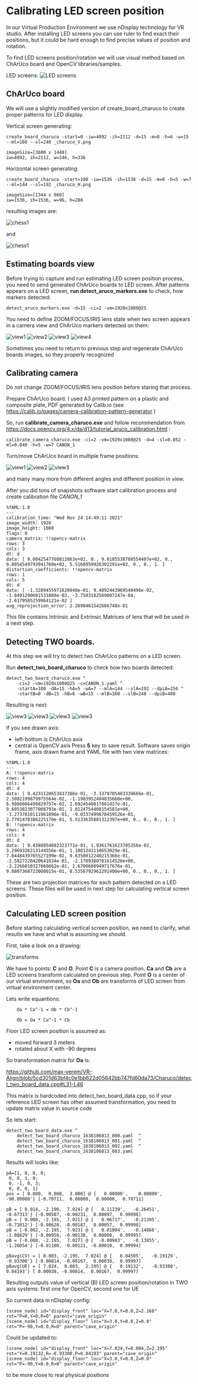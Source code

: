 # Calibrating LED screen position

In our Virtual Production Environment we use nDisplay technology for VR studio. After installing LED screens you can use ruler to find exact their positions, but it could be hard enough to find precise values of position and rotation.

To find LED screens position/rotation we will use visual method based on ChArUco board and OpenCV libraries/samples.

LED screens:
![LED screens](images/01.jpg)

## ChArUco board
We will use a slightly modified version of create_board_charuco to create proper patterns for LED display.

Vertical screen generating:
```
create_board_charuco -start=0 -iw=4092 -ih=2112 -d=15 -m=0 -h=6 -w=15 --ml=160 --sl=240 _charuco_V.png

imageSize=[3600 x 1440]
iw=4092, ih=2112, w=246, h=336
```

Horizontal screen generating:
```
create_board_charuco -start=100 -iw=1536 -ih=1536 -d=15 -m=0 -h=5 -w=7 --ml=144 --sl=192 _charuco_H.png

imageSize=[1344 x 960]
iw=1536, ih=1536, w=96, h=288
```

resulting images are:

![chess1](images/02.png)

and

![chess1](images/03.png)

## Estimating boards view
Before trying to capture and run estimating LED screen position process, you need to send generated ChArUco boards to LED screen. After patterns appears on a LED screen, **run detect_aruco_markers.exe** to check, how markers detected:
```
detect_aruco_markers.exe -d=15 -ci=2 -vm=1920x1080@25
```

You need to define ZOOM/FOCUS/IRIS lens state when two screen appears in a camera view and ChArUco markers detected on them:

![view1](images/04.png)
![view2](images/05.png)
![view3](images/06.png)
![view4](images/07.png)

Sometimes you need to return to previous step and regenerate ChArUco boards images, so they properly recognized

## Calibrating camera
Do not change ZOOM/FOCUS/IRIS lens position before staring that process.

Prepare ChArUco board. I used A3 printed pattern on a plastic and composite plate, PDF generated by Calib.io (see https://calib.io/pages/camera-calibration-pattern-generator )

So, run **calibrate_camera_charuco.exe** and follow recommendation from https://docs.opencv.org/4.x/da/d13/tutorial_aruco_calibration.html :
```
calibrate_camera_charuco.exe -ci=2 -vm=1920x1080@25 -d=4 -sl=0.052 -ml=0.040 -h=5 -w=7 CANON_1
```
Turn/move ChArUco board in multiple frame positions:

![view1](images/08.png)
![view2](images/09.png)
![view3](images/10.png)

and many many more from different angles and different position in view.

After you did tons of snapshots software start calibration process and create calibration file *CANON_1*
```
%YAML:1.0
---
calibration_time: "Wed Nov 24 14:49:11 2021"
image_width: 1920
image_height: 1080
flags: 0
camera_matrix: !!opencv-matrix
rows: 3
cols: 3
dt: d
data: [ 9.0042547760812863e+02, 0., 9.8185538708554407e+02, 0.,
9.0054549793941760e+02, 5.5160959926302291e+02, 0., 0., 1. ]
distortion_coefficients: !!opencv-matrix
rows: 1
cols: 5
dt: d
data: [ -1.3289455971620948e-01, 9.4892443969540496e-02,
-1.8491290681531089e-03, -3.7503182569007247e-04,
-2.6179585259964121e-02 ]
avg_reprojection_error: 2.2690461542666748e-01
```

This file contains Intrinsic and Extrinsic Matrices of lens that will be used in a next step.

## Detecting TWO boards.

At this step we will try to detect two ChArUco patterns on a LED screen. 

Run **detect_two_board_charuco** to check how two boards detected:
```
detect_two_board_charuco.exe ^
    -ci=2 -vm=1920x1080@25 -c=CANON_1.yaml ^
    -startA=100 -dA=15 -hA=5 -wA=7 --mlA=144 --slA=192 --dpiA=256 ^
    -startB=0 -dB=15 -hB=6 -wB=15 --mlB=160 --slB=240 --dpiB=400
```

Resulting is next:

![view3](images/11.png)
![view3](images/12.png)
![view3](images/13.png)
![view3](images/14.png)

If you see drawn axis:
* left-bottom is ChArUco axis
* central is OpenCV axis
Press **S** key to save result. Software saves origin frame, axis drawn frame and YAML file with two view matrices:
```
%YAML:1.0
---
A: !!opencv-matrix
rows: 4
cols: 4
dt: d
data: [ 9.4231120653837386e-01, -3.3379705403339666e-01,
2.5082199879975564e-02, -1.1903952404835660e+00,
6.9808086490829757e-02, 2.6924549817881427e-01,
9.6053823077008793e-01, 1.0124754408154581e+00,
-3.2737810111961096e-01, -9.0337499878459526e-01,
2.7701478386225170e-01, 5.5133635881312397e+00, 0., 0., 0., 1. ]
B: !!opencv-matrix
rows: 4
cols: 4
dt: d
data: [ 9.4388954602323771e-01, 1.9361761623705356e-02,
3.2969326213144556e-01, 1.1081241118653029e-01,
7.0448439765527199e-02, 9.6350012240215366e-01,
-2.5827220420641034e-01, -2.1789380781614520e+00,
-3.2266010327068662e-01, 2.6700680949717676e-01,
9.0807368723000015e-01, 8.5356792962291408e+00, 0., 0., 0., 1. ]
```
These are two projection matrices for each pattern detected on a LED screens. These files will be used in next step for calculating vertical screen position.

## Calculating LED screen position
Before starting calculating vertical screen position, we need to clarify, what results we have and what is assuming we should.

First, take a look on a drawing:

![transforms](images/15.jpg)

We have to points: **C** and **O**. Point **C** is a camera position. **Ca** and **Cb** are a LED screens transform calculated on previous step. Point **O** is a center of our virtual environment, so **Oa** and **Ob** are transforms of LED screen from virtual environment center.

Lets write equantions:
```
    Oa * Ca^-1 = Ob * Cb^-1

    Ob = Oa * Ca^-1 * Cb
```
Floor LED screen position is assumed as:
* moved forward 3 meters
* rotated about X with -90 degrees

So transformation matrix for **Oa** is:

https://github.com/max-verem/VR-Align/blob/5cd301d63bf4c0e1bb622d05642bb747fd60da73/Charuco/detect_two_board_data.cpp#L31-L46

This matrix is hardcoded into detect_two_board_data.cpp, so if your reference LED screen has other assumed transformation, you need to update matrix value in source code

So lets start:
```
detect_two_board_data.exe ^
    detect_two_board_charuco_1638106813_000.yaml  ^
    detect_two_board_charuco_1638106813_001.yaml  ^
    detect_two_board_charuco_1638106813_002.yaml  ^
    detect_two_board_charuco_1638106813_003.yaml 
```

Results will looks like:

```
pA=[1, 0, 0, 0;
 0, 0, 1, 0;
 0, -1, 0, 3;
 0, 0, 0, 1]
pos = [ 0.000,  0.000,  3.000] @ {   0.00000',    0.00000',  -90.00000'} [-0.70711,  0.00000,  0.00000,  0.70711]

pB = [ 0.014, -2.196,  7.024] @ {   0.11239',   -0.26451',   -0.67313'} [-0.00587, -0.00231,  0.00097,  0.99998]
pB = [ 0.008, -2.195,  7.021] @ {   0.06717',   -0.21385',   -0.71012'} [-0.00620, -0.00187,  0.00057,  0.99998]
pB = [-0.002, -2.195,  7.023] @ {   0.01004',   -0.14866',   -1.08829'} [-0.00950, -0.00130,  0.00008,  0.99995]
pB = [-0.008, -2.195,  7.027] @ {  -0.00983',   -0.13855',   -1.26054'} [-0.01100, -0.00121, -0.00010,  0.99994]

pBavg(CV) = [ 0.003, -2.195,  7.024] @ {   0.04505',   -0.19129',   -0.93300'} [-0.00814, -0.00167,  0.00038,  0.99997]
pBavg(UE) = [ 7.024,  0.003,  2.195] @ {   0.19132',   -0.93300',    0.04193'} [ 0.00038, -0.00814,  0.00167,  0.99997]
```

Resulting outputs value of vertical (B) LED screen position/rotation in TWO axis systems: first one for OpenCV, second one for UE

So current data in nDisplay config:
```
[scene_node] id="display_front" loc="X=7.0,Y=0.0,Z=2.168"      rot="P=0,Y=0,R=0" parent="cave_origin"
[scene_node] id="display_floor" loc="X=3.0,Y=0.0,Z=0.0"      rot="P=-90,Y=0.0,R=0" parent="cave_origin"
```
Could be updated to:
```
[scene_node] id="display_front" loc="X=7.024,Y=0.004,Z=2.195"      rot="Y=0.19132,R=-0.93300,P=0.04193" parent="cave_origin"
[scene_node] id="display_floor" loc="X=3.0,Y=0.0,Z=0.0" rot="P=-90,Y=0.0,R=0" parent="cave_origin"
```
to be more close to real physical positions
